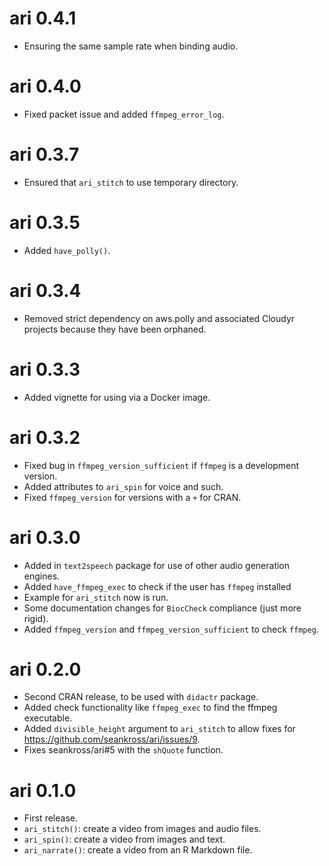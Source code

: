 # ari 0.4.1

- Ensuring the same sample rate when binding audio.

# ari 0.4.0

- Fixed packet issue and added `ffmpeg_error_log`.

# ari 0.3.7

- Ensured that `ari_stitch` to use temporary directory.

# ari 0.3.5

- Added `have_polly()`.

# ari 0.3.4

- Removed strict dependency on aws.polly and associated Cloudyr projects because
they have been orphaned.

# ari 0.3.3

- Added vignette for using via a Docker image.

# ari 0.3.2

- Fixed bug in `ffmpeg_version_sufficient` if `ffmpeg` is a development version.
- Added attributes to `ari_spin` for voice and such.
- Fixed `ffmpeg_version` for versions with a `+` for CRAN.

# ari 0.3.0

- Added in `text2speech` package for use of other audio generation engines.
- Added `have_ffmpeg_exec` to check if the user has `ffmpeg` installed
- Example for `ari_stitch` now is run.
- Some documentation changes for `BiocCheck` compliance (just more rigid).
- Added `ffmpeg_version` and `ffmpeg_version_sufficient` to check `ffmpeg`.

# ari 0.2.0

- Second CRAN release, to be used with `didactr` package.
- Added check functionality like `ffmpeg_exec` to find the ffmpeg executable.
- Added `divisible_height` argument to `ari_stitch` to allow fixes for https://github.com/seankross/ari/issues/9.
- Fixes seankross/ari#5 with the `shQuote` function.


# ari 0.1.0

- First release.
- `ari_stitch()`: create a video from images and audio files.
- `ari_spin()`: create a video from images and text.
- `ari_narrate()`: create a video from an R Markdown file.
